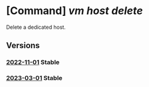 # [Command] _vm host delete_

Delete a dedicated host.

## Versions

### [2022-11-01](/Resources/mgmt-plane/L3N1YnNjcmlwdGlvbnMve30vcmVzb3VyY2Vncm91cHMve30vcHJvdmlkZXJzL21pY3Jvc29mdC5jb21wdXRlL2hvc3Rncm91cHMve30vaG9zdHMve30=/2022-11-01.xml) **Stable**

<!-- mgmt-plane /subscriptions/{}/resourcegroups/{}/providers/microsoft.compute/hostgroups/{}/hosts/{} 2022-11-01 -->

### [2023-03-01](/Resources/mgmt-plane/L3N1YnNjcmlwdGlvbnMve30vcmVzb3VyY2Vncm91cHMve30vcHJvdmlkZXJzL21pY3Jvc29mdC5jb21wdXRlL2hvc3Rncm91cHMve30vaG9zdHMve30=/2023-03-01.xml) **Stable**

<!-- mgmt-plane /subscriptions/{}/resourcegroups/{}/providers/microsoft.compute/hostgroups/{}/hosts/{} 2023-03-01 -->
